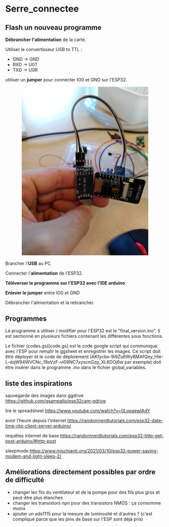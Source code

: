# Serre_connectee

## Flash un nouveau programme 

**Débrancher l'alimentation** de la carte.

Utiliser le convertisseur USB to TTL : 
- GND -> GND
- RXD -> U0T
- TXD -> U0R

utiliser un **jumper** pour connecter IO0 et GND sur l'ESP32.

<div align="center">
<img src="./images/televerser.jpg" width="400">
</div>

Brancher l'**USB** au PC

Connecter l'**alimentation** de l'ESP32.

**Téléverser le programme sur l'ESP32 avec l'IDE arduino**

**Enlever le jumper** entre IO0 et GND

Débrancher l'alimentation et la rebrancher.

## Programmes

Le programme a utiliser / modifier pour l'ESP32 est le "final_version.ino". Il est sectionné en plusieurs fichiers contenant les différentes sous fonctions.

Le fichier (codes.gs)[code.gs] est le code google script qui communique avec l'ESP pour remplir le ggsheet et enregistrer les images. Ce script doit être déployer et le code de déploiement (AKfycbx-9i9Zu6WyBMAfQey_Hle-L-dqW94WVCNc_f8sVzF-vi08NC7xyscnGzp_XL6DOj6w par exemple) doit être insérer dans le programme .ino dans le fichier global_variables.


## liste des inspirations

sauvegarde des images dans ggdrive
https://github.com/gsampallo/esp32cam-gdrive

lire le spreadsheet
https://www.youtube.com/watch?v=0LoeaewIAdY

avoir l'heure depuis l'internet
https://randomnerdtutorials.com/esp32-date-time-ntp-client-server-arduino/

requêtes internet de base
https://randomnerdtutorials.com/esp32-http-get-post-arduino/#http-post

sleepmode
https://www.mischianti.org/2021/03/10/esp32-power-saving-modem-and-light-sleep-2/


## Améliorations directement possibles par ordre de difficulté

- changer les fils du ventilateur et de la pompe pour des fils plus gros et peut-être plus étanches
- changer les transistors npn pour des transistors NMOS : ça consomme moins
- ajouter un ads1115 pour la mesure de luminosité et d'autres ? (c'est compliqué parce que les pins de base sur l'ESP sont déjà pris)


